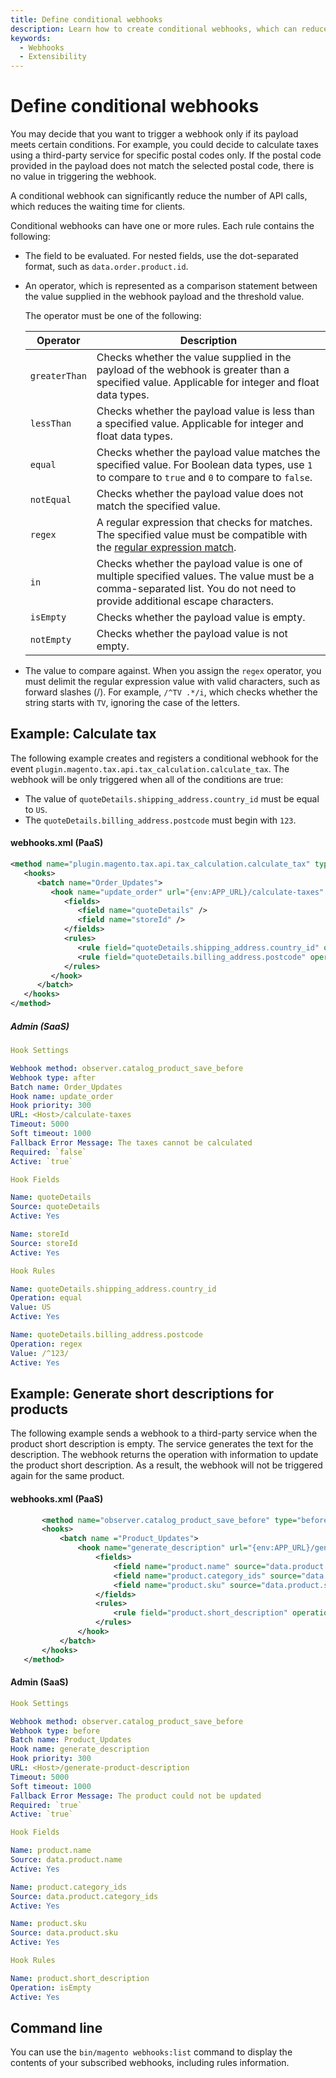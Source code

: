 ```yaml
---
title: Define conditional webhooks
description: Learn how to create conditional webhooks, which can reduce the amount of remote API calls.
keywords:
  - Webhooks
  - Extensibility
---
```


# Define conditional webhooks

You may decide that you want to trigger a webhook only if its payload meets certain conditions. For example, you could decide to calculate taxes using a third-party service for specific postal codes only. If the postal code provided in the payload does not match the selected postal code, there is no value in triggering the webhook.

A conditional webhook can significantly reduce the number of API calls, which reduces the waiting time for clients.

Conditional webhooks can have one or more rules. Each rule contains the following:

*  The field to be evaluated. For nested fields, use the dot-separated format, such as `data.order.product.id`.

*  An operator, which is represented as a comparison statement between the value supplied in the webhook payload and the threshold value.

   The operator must be one of the following:

   | Operator | Description |
   |---|---|
   `greaterThan` | Checks whether the value supplied in the payload of the webhook is greater than a specified value. Applicable for integer and float data types.
   `lessThan` | Checks whether the payload value is less than a specified value. Applicable for integer and float data types.
   `equal` | Checks whether the payload value matches the specified value. For Boolean data types, use `1` to compare to `true` and `0` to compare to `false`.
   `notEqual` | Checks whether the payload value does not match the specified value.
   `regex` | A regular expression that checks for matches. The specified value must be compatible with the [regular expression match](https://www.php.net/manual/en/function.preg-match.php).
   `in`| Checks whether the payload value is one of multiple specified values. The value must be a comma-separated list. You do not need to provide additional escape characters.
   `isEmpty` | Checks whether the payload value is empty.
   `notEmpty` | Checks whether the payload value is not empty.

*  The value to compare against. When you assign the `regex` operator, you must delimit the regular expression value with valid characters, such as forward slashes (/). For example, `/^TV .*/i`, which checks whether the string starts with `TV`, ignoring the case of the letters.

## Example: Calculate tax

The following example creates and registers a conditional webhook for the event `plugin.magento.tax.api.tax_calculation.calculate_tax`. The webhook will be only triggered when all of the conditions are true:

*  The value of `quoteDetails.shipping_address.country_id` must be equal to `US`.
*  The `quoteDetails.billing_address.postcode` must begin with `123`.

<CodeBlock slots="heading, code" repeat="2" languages="XML, YAML" />

#### webhooks.xml (PaaS)

```xml
<method name="plugin.magento.tax.api.tax_calculation.calculate_tax" type="after">
   <hooks>
      <batch name="Order_Updates">
         <hook name="update_order" url="{env:APP_URL}/calculate-taxes" method="POST" timeout="5000" softTimeout="1000" priority="300" required="false" fallbackErrorMessage="The taxes cannot be calculated">
            <fields>
               <field name="quoteDetails" />
               <field name="storeId" />
            </fields>
            <rules>
               <rule field="quoteDetails.shipping_address.country_id" operator="equal" value="US" />
               <rule field="quoteDetails.billing_address.postcode" operator="regex" value="/^123/" />
            </rules>
         </hook>
      </batch>
   </hooks>
</method>
```

##### Admin (SaaS)

```yaml
Hook Settings

Webhook method: observer.catalog_product_save_before
Webhook type: after
Batch name: Order_Updates
Hook name: update_order
Hook priority: 300
URL: <Host>/calculate-taxes
Timeout: 5000
Soft timeout: 1000
Fallback Error Message: The taxes cannot be calculated
Required: `false`
Active: `true`

Hook Fields

Name: quoteDetails
Source: quoteDetails
Active: Yes

Name: storeId
Source: storeId
Active: Yes

Hook Rules

Name: quoteDetails.shipping_address.country_id
Operation: equal
Value: US
Active: Yes

Name: quoteDetails.billing_address.postcode
Operation: regex
Value: /^123/
Active: Yes
```

## Example: Generate short descriptions for products

The following example sends a webhook to a third-party service when the product short description is empty. The service generates the text for the description. The webhook returns the operation with information to update the product short description. As a result, the webhook will not be triggered again for the same product.

<CodeBlock slots="heading, code" repeat="2" languages="XML, YAML" />

#### webhooks.xml (PaaS)

```xml
       <method name="observer.catalog_product_save_before" type="before">
       <hooks>
           <batch name ="Product_Updates">
               <hook name="generate_description" url="{env:APP_URL}/generate-product-description" timeout="5000" softTimeout="1000" priority="300" required="true" fallbackErrorMessage="The product could not be updated">
                   <fields>
                       <field name="product.name" source="data.product.name" />
                       <field name="product.category_ids" source="data.product.category_ids" />
                       <field name="product.sku" source="data.product.sku" />
                   </fields>
                   <rules>
                       <rule field="product.short_description" operation="isEmpty" />
                   </rules>
               </hook>
           </batch>
       </hooks>
   </method>
```

#### Admin (SaaS)

```yaml
Hook Settings

Webhook method: observer.catalog_product_save_before
Webhook type: before
Batch name: Product_Updates
Hook name: generate_description
Hook priority: 300
URL: <Host>/generate-product-description
Timeout: 5000
Soft timeout: 1000
Fallback Error Message: The product could not be updated
Required: `true`
Active: `true`

Hook Fields

Name: product.name
Source: data.product.name
Active: Yes

Name: product.category_ids
Source: data.product.category_ids
Active: Yes

Name: product.sku
Source: data.product.sku
Active: Yes

Hook Rules

Name: product.short_description
Operation: isEmpty
Active: Yes
```

## Command line

<Edition name="paas" />

You can use the `bin/magento webhooks:list` command to display the contents of your subscribed webhooks, including rules information.
